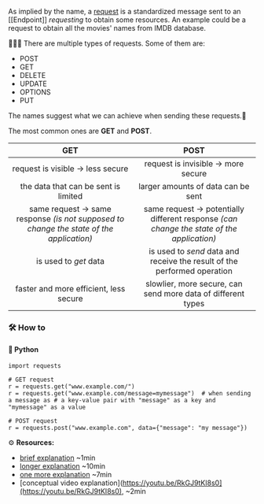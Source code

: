 As implied by the name, a [request](https://developer.mozilla.org/en-US/docs/Web/API/Request) is a standardized message sent to an [[Endpoint]] _requesting_ to obtain some resources. An example could be a request to obtain all the movies' names from IMDB database.

🍏🍎🍊 There are multiple types of requests. Some of them are:
* POST
* GET
* DELETE
* UPDATE
* OPTIONS
* PUT

The names suggest what we can achieve when sending these requests.🙂

The most common ones are **GET** and **POST**.

|                                         **GET**                                          |                                          **POST**                                          |
| :--------------------------------------------------------------------------------------: | :----------------------------------------------------------------------------------------: |
|                            request is visible -> less secure                             |                            request is invisible -> more secure                             |
|                           the data that can be sent is limited                           |                             larger amounts of data can be sent                             |
| same request -> same response *(is not supposed to change the state of the application)* | same request -> potentially different response *(can change the state of the application)* |
|                                  is used to _get_ data                                   |          is used to _send_ data and receive the result of the performed operation          |
|                          faster and more efficient, less secure                          |                slowlier, more secure, can send more data of different types                |

### 🛠 How to

#### 🐍 Python

```
import requests

# GET request
r = requests.get("www.example.com/")
r = requests.get("www.example.com/message=mymessage")  # when sending a message as # a key-value pair with "message" as a key and "mymessage" as a value

# POST request
r = requests.post("www.example.com", data={"message": "my message"})
```

⚙️ **Resources:**
* [brief explanation](https://sendbird.com/learn/what-is-an-api-request) ~1min
* [longer explanation](https://www.altexsoft.com/blog/rest-api-design/) ~10min
* [one more explanation](https://blog.uptrends.com/technology/the-anatomy-of-an-api-call/) ~7min
* [conceptual video explanation](https://youtu.be/RkGJ9tKI8s0](https://youtu.be/RkGJ9tKI8s0), ~2min